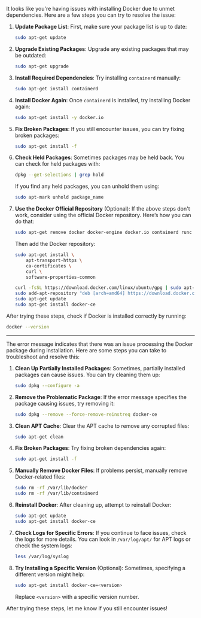 It looks like you're having issues with installing Docker due to unmet dependencies. Here are a few steps you can try to resolve the issue:

1. **Update Package List**:
   First, make sure your package list is up to date:
   ```bash
   sudo apt-get update
   ```

2. **Upgrade Existing Packages**:
   Upgrade any existing packages that may be outdated:
   ```bash
   sudo apt-get upgrade
   ```

3. **Install Required Dependencies**:
   Try installing `containerd` manually:
   ```bash
   sudo apt-get install containerd
   ```

4. **Install Docker Again**:
   Once `containerd` is installed, try installing Docker again:
   ```bash
   sudo apt-get install -y docker.io
   ```

5. **Fix Broken Packages**:
   If you still encounter issues, you can try fixing broken packages:
   ```bash
   sudo apt-get install -f
   ```

6. **Check Held Packages**:
   Sometimes packages may be held back. You can check for held packages with:
   ```bash
   dpkg --get-selections | grep hold
   ```

   If you find any held packages, you can unhold them using:
   ```bash
   sudo apt-mark unhold package_name
   ```

7. **Use the Docker Official Repository** (Optional):
   If the above steps don't work, consider using the official Docker repository. Here’s how you can do that:

   ```bash
   sudo apt-get remove docker docker-engine docker.io containerd runc
   ```

   Then add the Docker repository:
   ```bash
   sudo apt-get install \
       apt-transport-https \
       ca-certificates \
       curl \
       software-properties-common

   curl -fsSL https://download.docker.com/linux/ubuntu/gpg | sudo apt-key add -
   sudo add-apt-repository "deb [arch=amd64] https://download.docker.com/linux/ubuntu $(lsb_release -cs) stable"
   sudo apt-get update
   sudo apt-get install docker-ce
   ```

After trying these steps, check if Docker is installed correctly by running:
```bash
docker --version
```
---------------------------------------------------------------------------
The error message indicates that there was an issue processing the Docker package during installation. Here are some steps you can take to troubleshoot and resolve this:

1. **Clean Up Partially Installed Packages**:
   Sometimes, partially installed packages can cause issues. You can try cleaning them up:
   ```bash
   sudo dpkg --configure -a
   ```

2. **Remove the Problematic Package**:
   If the error message specifies the package causing issues, try removing it:
   ```bash
   sudo dpkg --remove --force-remove-reinstreq docker-ce
   ```

3. **Clean APT Cache**:
   Clear the APT cache to remove any corrupted files:
   ```bash
   sudo apt-get clean
   ```

4. **Fix Broken Packages**:
   Try fixing broken dependencies again:
   ```bash
   sudo apt-get install -f
   ```

5. **Manually Remove Docker Files**:
   If problems persist, manually remove Docker-related files:
   ```bash
   sudo rm -rf /var/lib/docker
   sudo rm -rf /var/lib/containerd
   ```

6. **Reinstall Docker**:
   After cleaning up, attempt to reinstall Docker:
   ```bash
   sudo apt-get update
   sudo apt-get install docker-ce
   ```

7. **Check Logs for Specific Errors**:
   If you continue to face issues, check the logs for more details. You can look in `/var/log/apt/` for APT logs or check the system logs:
   ```bash
   less /var/log/syslog
   ```

8. **Try Installing a Specific Version** (Optional):
   Sometimes, specifying a different version might help:
   ```bash
   sudo apt-get install docker-ce=<version>
   ```
   Replace `<version>` with a specific version number.

After trying these steps, let me know if you still encounter issues!
